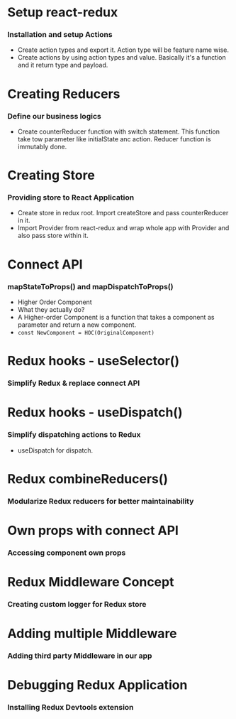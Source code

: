 # Setup react-redux

### Installation and setup Actions

- Create action types and export it. Action type will be feature name wise.
- Create actions by using action types and value. Basically it's a function and it return type and payload.

# Creating Reducers

### Define our business logics

- Create counterReducer function with switch statement. This function take tow parameter like initialState anc action. Reducer function is immutably done.

# Creating Store

### Providing store to React Application

- Create store in redux root. Import createStore and pass counterReducer in it.
- Import Provider from react-redux and wrap whole app with Provider and also pass store within it.

# Connect API

### mapStateToProps() and mapDispatchToProps()

- Higher Order Component
- What they actually do?
- A Higher-order Component is a function that takes a component as parameter and return a new component.
- `const NewComponent = HOC(OriginalComponent)`

# Redux hooks - useSelector()

### Simplify Redux & replace connect API

# Redux hooks - useDispatch()

### Simplify dispatching actions to Redux

- useDispatch for dispatch.

# Redux combineReducers()

### Modularize Redux reducers for better maintainability

# Own props with connect API

### Accessing component own props

# Redux Middleware Concept

### Creating custom logger for Redux store

# Adding multiple Middleware

### Adding third party Middleware in our app

# Debugging Redux Application

### Installing Redux Devtools extension
